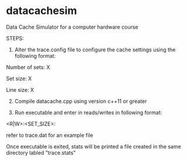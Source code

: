 # datacachesim
Data Cache Simulator for a computer hardware course


STEPS:

1) Alter the trace.config file to configure the cache settings using the following format:

Number of sets: X

Set size: X

Line size: X

2) Compile datacache.cpp using version c++11 or greater

3) Run executable and enter in reads/writes in following format:

<R|W>:<SET_SIZE>:<HEX ADDRESS>

refer to trace.dat for an example file 

Once executable is exited, stats will be printed a file created in the same directory labled "trace.stats"


